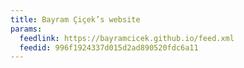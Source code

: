 ```yaml
---
title: Bayram Çiçek’s website
params:
  feedlink: https://bayramcicek.github.io/feed.xml
  feedid: 996f1924337d015d2ad890520fdc6a11
---
```

